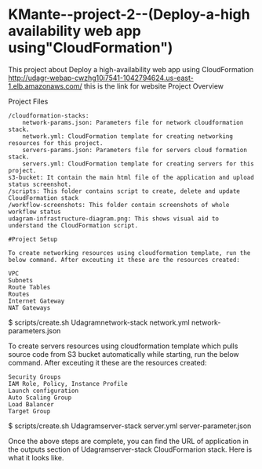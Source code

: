 # KMante--project-2--(Deploy-a-high availability web app using"CloudFormation")
This project about Deploy a high-availability web app using CloudFormation
http://udagr-webap-cwzhg10i7541-1042794624.us-east-1.elb.amazonaws.com/ this is the link for website 
Project Overview

Project Files

    /cloudformation-stacks:
        network-params.json: Parameters file for network cloudformation stack.
        network.yml: CloudFormation template for creating networking resources for this project.
        servers-params.json: Parameters file for servers cloud formation stack.
        servers.yml: CloudFormation template for creating servers for this project.
    s3-bucket: It contain the main html file of the application and upload status screenshot.
    /scripts: This folder contains script to create, delete and update CloudFormation stack
    /workflow-screenshots: This folder contain screenshots of whole workflow status
    udagram-infrastructure-diagram.png: This shows visual aid to understand the CloudFormation script.

    #Project Setup

    To create networking resources using cloudformation template, run the below command. After exceuting it these are the resources created:

    VPC
    Subnets
    Route Tables
    Routes
    Internet Gateway
    NAT Gateways

$ scripts/create.sh Udagramnetwork-stack network.yml network-parameters.json

   To create servers resources using cloudformation template which pulls source code from S3 bucket automatically while starting, run the below command. After exceuting it these are the resources created:

    Security Groups
    IAM Role, Policy, Instance Profile
    Launch configuration
    Auto Scaling Group
    Load Balancer
    Target Group

$ scripts/create.sh Udagramserver-stack server.yml server-parameter.json

Once the above steps are complete, you can find the URL of application in the outputs section of Udagramserver-stack CloudFormarion stack. Here is what it looks like.